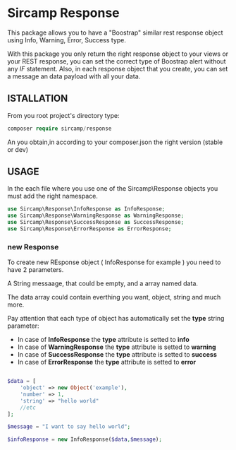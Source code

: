 # Sircamp Response
This package allows you to have a "Boostrap" similar rest response object using Info, Warning, Error, Success type.

With this package you only return the right response object to your views or your REST response, you can set the correct type of Boostrap alert without any *IF* statement.
Also, in each response object that you create, you can set a message an data payload with all your data.

## ISTALLATION

From you root project's directory type:

```php
composer require sircamp/response
```

An you obtain,in  according to your composer.json the right version (stable or dev)

## USAGE

In the each file where you use one of the Sircamp\Response objects you must add the right namespace.
```php
use Sircamp\Response\InfoResponse as InfoResponse;
use Sircamp\Response\WarningResponse as WarningResponse;
use Sircamp\Response\SuccessResponse as SuccessResponse;
use Sircamp\Response\ErrorResponse as ErrorResponse;
```

### new Response
To create new REsponse object ( InfoResponse for example ) you need to have 2 parameters.

A String messaage, that could be empty, and a array named data.

The data array could contain everthing you want, object, string and much more.

Pay attention that each type of object has automatically set the **type** string parameter:

+ In case of **InfoResponse** the **type** attribute is setted to **info**
+ In case of **WarningResponse** the **type** attribute is setted to **warning**
+ In case of **SuccessResponse** the **type** attribute is setted to **success**
+ In case of **ErrorResponse** the **type** attribute is setted to **error**


```php

$data = [
    'object' => new Object('example'),
    'number' => 1,
    'string' => "hello world"
    //etc
];

$message = "I want to say hello world";

$infoResponse = new InfoResponse($data,$message);
```
